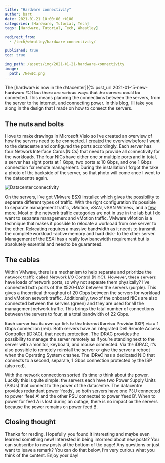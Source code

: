 ```yaml
---
title: "Hardware connectivity"
author: bart
date: 2021-01-21 10:00:00 +0100
categories: [Hardware, Tutorial, Tech]
tags: [Hardware, Tutorial, Tech, Wheatley]

redirect_from:
  - /tech/wheatley/hardware-connectivity/

published: true
toc: true

img_path: /assets/img/2021-01-21-hardware-connectivity
image:
  path: /NewDC.png
---
```


The [hardware is now in the datacenter]({% post_url 2021-01-15-new-hardware %}) but there are various ways that the servers could be connected. This means planning the connections between the servers, from the server to the internet, and connecting power. In this blog, I’ll take you along in the design that I made on how to connect the servers.

## The nuts and bolts
I love to make drawings in Microsoft Visio so I’ve created an overview of how the servers need to be connected. I created the overview before I went to the datacentre and configured the ports accordingly. Each server has four Network Interface Cards (NICs) that need to provide all connectivity for the workloads. The four NICs have either one or multiple ports and in total, a server has eight ports at 1 Gbps, two ports at 10 Gbps, and one 1 Gbps connection for remote management. During the installation I forgot the take a photo of the backside of the server, so that photo will come once I went to the datacentre again.

![Datacenter connectivity](/NewDC.png)

On the servers, I’ve got VMware ESXi installed which gives the possibility to separate different types of traffic. With the right configuration it’s possible to separate management traffic, vMotion, vSAN, vSAN Witness, and a [few more](https://docs.vmware.com/en/VMware-vSphere/7.0/com.vmware.vsphere.networking.doc/GUID-D4191320-209E-4CB5-A709-C8741E713348.html). Most of the network traffic categories are not in use in the lab but I do want to separate management and vMotion traffic. VMware vMotion is a technique that makes it possible to relocate a workload from one server to the other. Relocating requires a massive bandwidth as it needs to transmit the complete workload -active memory and hard disk- to the other server. Management of the ESXi has a really low bandwidth requirement but is absolutely essential and need to be guaranteed.

## The cables
Within VMware, there is a mechanism to help separate and prioritize the network traffic called Network I/O Control (NIOC). However, these servers have loads of network ports, so why not separate them physically? I’ve connected both ports of the X520-DA2 between the servers (<span style="color:##ab9ac0">purple</span>). This gives a theoretical throughput of 20 Gbps between the servers for workload and vMotion network traffic. Additionally, two of the onboard NICs are also connected between the servers (<span style="color:##9dbb61">green</span>) and they are used for all the management network traffic. This brings the total number of connections between the servers to four, at a total bandwidth of 22 Gbps.

Each server has its own up-link to the Internet Service Provider (ISP) via a 1 Gbps connection (<span style="color:##a30000">red</span>). Both servers have an integrated Dell Remote Access Controller (iDRAC), that needs protection. The iDRAC provides the possibility to manage the server remotely as if you’re standing next to the server with a monitor, keyboard, and mouse connected. Via the iDRAC, it’s also possible to remotely reinstall the server or give the server a reboot when the Operating System crashes. The iDRAC has a dedicated NIC that connects to a second, separate, 1 Gbps connection protected by the ISP (also <span style="color:##a30000">red</span>).

With the network connections sorted it’s time to think about the power. Luckily this is quite simple: the servers each have two Power Supply Units (PSUs) that connect to the power of the datacentre. The datacentre provides redundant power ‘feeds’, so both servers have one PSU connected to power ‘feed A’ and the other PSU connected to power ‘feed B’. When to power for feed A is lost during an outage, there is no impact on the servers because the power remains on power feed B.

## Closing thought
Thanks for reading. Hopefully, you found it interesting and maybe even learned something new! Interested in being informed about new posts? You can subscribe to new posts at the bottom of the page! Any questions or just want to leave a remark? You can do that below, I’m very curious what you think of the content. Enjoy your day!
